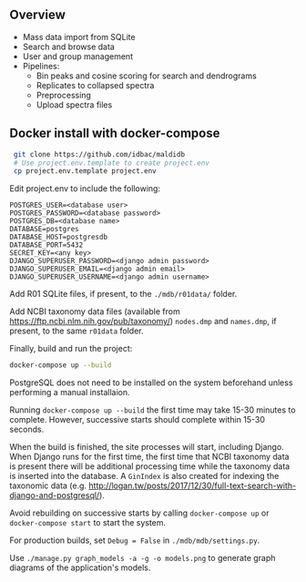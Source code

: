## Overview
- Mass data import from SQLite
- Search and browse data
- User and group management 
- Pipelines:
    - Bin peaks and cosine scoring for search and dendrograms
    - Replicates to collapsed spectra
    - Preprocessing
    - Upload spectra files

## Docker install with docker-compose
```bash
 git clone https://github.com/idbac/maldidb
 # Use project.env.template to create project.env
 cp project.env.template project.env
```

Edit project.env to include the following:

    POSTGRES_USER=<database user>
    POSTGRES_PASSWORD=<database password>
    POSTGRES_DB=<database name>
    DATABASE=postgres
    DATABASE_HOST=postgresdb
    DATABASE_PORT=5432
    SECRET_KEY=<any key>
    DJANGO_SUPERUSER_PASSWORD=<django admin password>
    DJANGO_SUPERUSER_EMAIL=<django admin email>
    DJANGO_SUPERUSER_USERNAME=<django admin username>

Add R01 SQLite files, if present, to the `./mdb/r01data/` folder.

Add NCBI taxonomy data files (available from https://ftp.ncbi.nlm.nih.gov/pub/taxonomy/) `nodes.dmp` and `names.dmp`, if present, to the same `r01data` folder.

Finally, build and run the project:

```bash
docker-compose up --build
```
PostgreSQL does not need to be installed on the system beforehand unless performing a manual installaion.

Running `docker-compose up --build` the first time may take 15-30 minutes to complete. However, successive
starts should complete within 15-30 seconds.

When the build is finished, the site processes will start, including Django.
When Django runs for the first time, the first time that NCBI taxonomy data is present there will be additional processing time while the taxonomy data is inserted into the database.
A `GinIndex` is also created for indexing the taxonomic data (e.g. http://logan.tw/posts/2017/12/30/full-text-search-with-django-and-postgresql/).

Avoid rebuilding on successive starts by calling ```docker-compose up``` or ```docker-compose start``` to start the system.

For production builds, set `Debug = False` in `./mdb/mdb/settings.py`.

Use ```./manage.py graph_models -a -g -o models.png``` to generate graph diagrams of the application's models.

